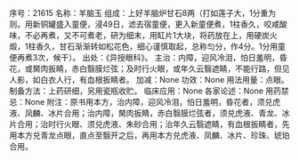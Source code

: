 序号：21615
名称：羊脑玉
组成：上好羊脑炉甘石8两（打如莲子大，1分重为则。用新铜罐盛入童便，浸49日，滤去宿童便，更入新童便煮，1柱香久，咬咸酸味，不必再煮，又不可煮老，研为细末，用缸片1大块，将药放在上，用硬炭火煅，1柱香久，甘石渐渐转如松花色，细心谨慎取起，总称匀分，作4分。1分用童便再煮3次，候干）。
出处：《异授眼科》。
主治：内障，迎风冷泪，怕日羞明，昏花，或胬肉扳睛，赤白翳膜烂弦；及时行火眼，或年久云翳遮睛，不能行路，但见人影，如白衣人行，有血根扳睛者。
加减：None
功效：None
用法用量：点眼。
制备方法：上药研细，另用瓷瓶收贮。
临床应用：None
各家论述：None
用药禁忌：None
附注：原书用本方，治内障，迎风冷泪，怕日羞明，昏花者，须兑虎液、凤麟、冰片合用；治内障，胬肉扳睛，赤白翳膜烂弦者，须兑虎液、青龙、冰片合用；治时行火眼、须兑虎液、朱砂合用；治年久云翳遮睛，有血根扳睛者，先用本方兑青龙点眼，直点至翳开之后，再用本方兑虎液、凤麟、冰片、珍珠、琥珀合用。
